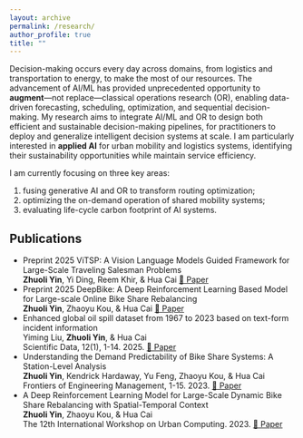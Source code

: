 ```yaml
---
layout: archive
permalink: /research/
author_profile: true
title: ""
---
```

<!--
---
layout: page
title: "Research"
permalink: /research/
author_profile: false
---
-->
Decision-making occurs every day across domains, from logistics and transportation to energy, to make the most of our resources. 
The advancement of AI/ML has provided unprecedented opportunity to **augment**—not replace—classical operations research (OR), enabling data-driven forecasting, scheduling, optimization, and sequential decision-making. 
My research aims to integrate AI/ML and OR to design both efficient and sustainable decision-making pipelines, for practitioners to deploy and generalize intelligent decision systems at scale. 
I am particularly interested in **applied AI** for urban mobility and logistics systems, identifying their sustainability opportunities while maintain service efficiency. 

I am currently focusing on three key areas: 
1. fusing generative AI and OR to transform routing optimization;
2. optimizing the on-demand operation of shared mobility systems;
3. evaluating life-cycle carbon footprint of AI systems.

## Publications 
- <span class="badge badge-preprint">Preprint 2025</span>
  ViTSP: A Vision Language Models Guided Framework for Large-Scale Traveling Salesman Problems<br>
  **Zhuoli Yin**, Yi Ding, Reem Khir, & Hua Cai  [📄 Paper](https://arxiv.org/pdf/2509.23465)
- <span class="badge badge-preprint">Preprint 2025</span>
  DeepBike: A Deep Reinforcement Learning Based Model for Large-scale Online Bike Share Rebalancing <br>
  **Zhuoli Yin**, Zhaoyu Kou, & Hua Cai  [📄 Paper](https://assets-eu.researchsquare.com/files/rs-3998473/v1_covered_2f3e5b57-935c-4d98-9d01-907b9a688ef0.pdf)
- Enhanced global oil spill dataset from 1967 to 2023 based on text-form incident information<br>
  Yiming Liu, **Zhuoli Yin**, & Hua Cai \
  Scientific Data, 12(1), 1-14. 2025. [📄 Paper](https://www.nature.com/articles/s41597-025-05601-9)
- Understanding the Demand Predictability of Bike Share Systems: A Station-Level Analysis<br>
  **Zhuoli Yin**, Kendrick Hardaway, Yu Feng, Zhaoyu Kou, & Hua Cai \
  Frontiers of Engineering Management, 1-15. 2023. [📄 Paper](https://link.springer.com/article/10.1007/s42524-023-0279-8)
-  A Deep Reinforcement Learning Model for Large-Scale Dynamic Bike Share Rebalancing with Spatial-Temporal Context<br>
  **Zhuoli Yin**, Zhaoyu Kou, & Hua Cai \
  The 12th International Workshop on Urban Computing. 2023. [📄 Paper](http://urban-computing.com/urbcomp2023/file/UrbComp2023_paper_7.pdf)
